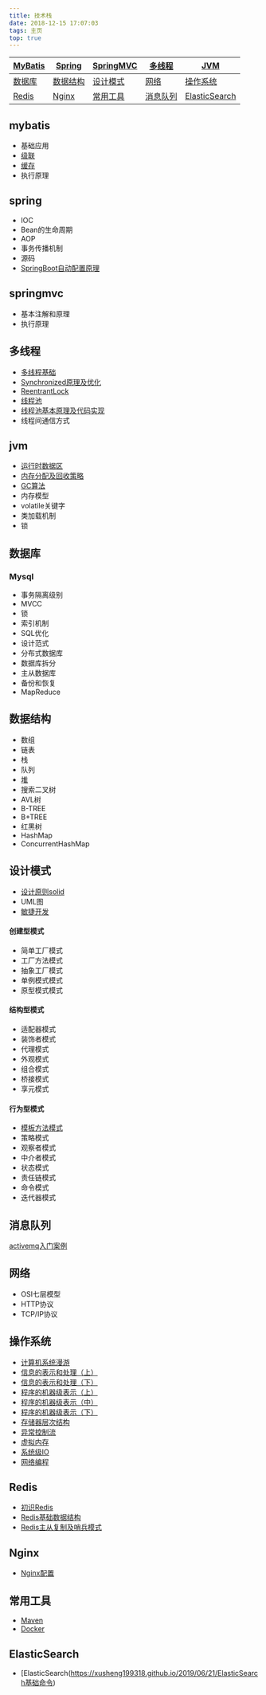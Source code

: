 ```yaml
---
title: 技术栈
date: 2018-12-15 17:07:03
tags: 主页
top: true
---
```


| [MyBatis](#mybatis) | [Spring](#spring)     | [SpringMVC](#springmvc) | [多线程](#多线程)     | [JVM](#jvm)                     |
| ------------------- | --------------------- | ----------------------- | --------------------- | ------------------------------- |
| [数据库](#数据库)   | [数据结构](#数据结构) | [设计模式](#设计模式)   | [网络](#网络)         | [操作系统](#操作系统)           |
| [Redis](#Redis)     | [Nginx](#Nginx)       | [常用工具](#常用工具)   | [消息队列](#消息队列) | [ElasticSearch](#ElasticSearch) |

## mybatis

- 基础应用
- [级联](https://xusheng199318.github.io/2018/12/15/Mybatis级联)
- [缓存](https://xusheng199318.github.io/2018/12/15/Mybatis缓存)
- 执行原理

## spring

- IOC
- Bean的生命周期
- AOP
- 事务传播机制
- 源码
- [SpringBoot自动配置原理](https://xusheng199318.github.io/2019/04/20/SpringBoot自动配置原理)

## springmvc

- 基本注解和原理
- 执行原理

## 多线程

- [多线程基础](https://xusheng199318.github.io/2019/02/23/多线程基础)
- [Synchronized原理及优化](https://xusheng199318.github.io/2019/02/25/synchronized)
- [ReentrantLock](https://xusheng199318.github.io/2019/04/02/ReentrantLock)
- [线程池](https://xusheng199318.github.io/2019/04/07/线程池)
- [线程池基本原理及代码实现](https://xusheng199318.github.io/2019/03/29/线程池基本原理及代码实现)
- 线程间通信方式

## jvm

- [运行时数据区](https://xusheng199318.github.io/2019/02/16/运行时数据区)
- [内存分配及回收策略](https://xusheng199318.github.io/2019/02/16/内存分配及回收策略)
- [GC算法](https://xusheng199318.github.io/2019/02/19/GC算法)
- 内存模型
- volatile关键字
- 类加载机制
- 锁

## 数据库

### Mysql

- 事务隔离级别
- MVCC
- 锁
- 索引机制
- SQL优化
- 设计范式
- 分布式数据库
- 数据库拆分
- 主从数据库
- 备份和恢复
- MapReduce

## 数据结构

- 数组
- 链表
- 栈
- 队列
- [堆](https://xusheng199318.github.io/2019/04/24/堆)
- 搜索二叉树
- AVL树
- B-TREE
- B+TREE
- 红黑树
- HashMap
- ConcurrentHashMap

## 设计模式

- [设计原则solid](https://xusheng199318.github.io/2018/12/15/设计原则solid)
- UML图
- [敏捷开发](https://xusheng199318.github.io/2019/03/03/敏捷开发)

#### 创建型模式

- 简单工厂模式
- 工厂方法模式
- 抽象工厂模式
- 单例模式模式
- 原型模式模式

#### 结构型模式

- 适配器模式
- 装饰者模式
- 代理模式
- 外观模式
- 组合模式
- 桥接模式
- 享元模式

#### 行为型模式

- [模板方法模式](https://xusheng199318.github.io/2018/09/17/模板方法模式)
- 策略模式
- 观察者模式
- 中介者模式
- 状态模式
- 责任链模式
- 命令模式
- 迭代器模式

## 消息队列

[activemq入门案例](https://xusheng199318.github.io/2019/03/12/activemq入门案例)

## 网络

- OSI七层模型
- HTTP协议
- TCP/IP协议

## 操作系统

- [计算机系统漫游](https://xusheng199318.github.io/2018/12/15/计算机系统漫游)
- [信息的表示和处理（上）](https://xusheng199318.github.io/2018/12/15/信息的表示和处理（上）)
- [信息的表示和处理（下）](https://xusheng199318.github.io/2018/12/15/信息的表示和处理（下）)
- [程序的机器级表示（上）](https://xusheng199318.github.io/2018/12/15/程序的机器级表示（上）)
- [程序的机器级表示（中）](https://xusheng199318.github.io/2018/12/15/程序的机器级表示（中）)
- [程序的机器级表示（下）](https://xusheng199318.github.io/2018/12/15/程序的机器级表示（下）)
- [存储器层次结构](https://xusheng199318.github.io/2018/12/15/存储器层次结构)
- [异常控制流](https://xusheng199318.github.io/2018/12/23/异常控制流)
- [虚拟内存](https://xusheng199318.github.io/2019/01/02/虚拟内存)
- [系统级IO](https://xusheng199318.github.io/2019/01/15/系统级IO)
- [网络编程](https://xusheng199318.github.io/2019/01/24/网络编程)

## Redis

- [初识Redis](https://xusheng199318.github.io/2019/05/19/初识Redis)
- [Redis基础数据结构](https://xusheng199318.github.io/2018/12/15/Redis基础数据结构)
- [Redis主从复制及哨兵模式](https://xusheng199318.github.io/2018/12/15/Redis主从复制及哨兵模式)

## Nginx

- [Nginx配置](https://xusheng199318.github.io/2018/12/20/Nginx配置)

## 常用工具

* [Maven](https://xusheng199318.github.io/2019/01/14/Maven基础应用)
* [Docker](https://xusheng199318.github.io/2019/06/12/Docker基础命令)

## ElasticSearch

* [ElasticSearch(https://xusheng199318.github.io/2019/06/21/ElasticSearch基础命令)



